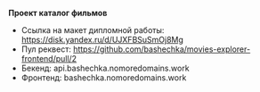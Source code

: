 **Проект каталог фильмов**

* Cсылка на макет дипломной работы: https://disk.yandex.ru/d/UJXFBSuSmOj8Mg
* Пул реквест: https://github.com/bashechka/movies-explorer-frontend/pull/2
* Бекенд: api.bashechka.nomoredomains.work
* Фронтенд: bashechka.nomoredomains.work
